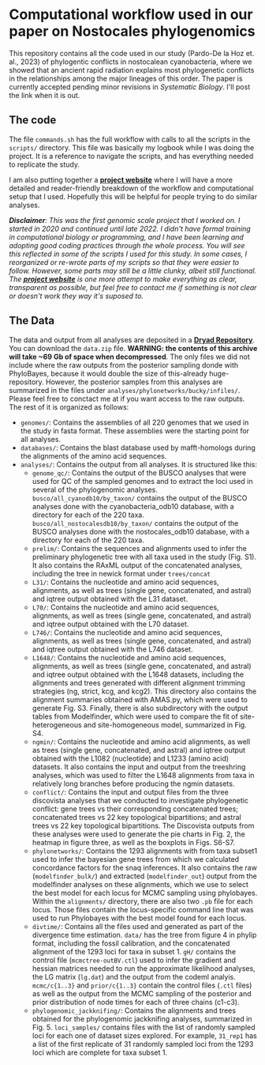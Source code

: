 # Computational workflow used in our paper on Nostocales phylogenomics

This repository contains all the code used in our study (Pardo-De la Hoz et. al., 2023) of phylogentic conflicts in nostocalean cyanobacteria, where we showed that an ancient rapid radiation explains most phylogenetic conflicts in the relationships among the major lineages of this order. The paper is currently accepted pending minor revisions in *Systematic Biology*. I'll post the link when it is out.

## The code
The file `commands.sh` has the full workflow with calls to all the scripts in the `scripts/` directory. This file was basically my logbook while I was doing the project. It is a reference to navigate the scripts, and has everything needed to replicate the study. 

I am also putting together a **[project website](https://cjpardodelahoz.github.io/nostocales/)** where I will have a more detailed and reader-friendly breakdown of the workflow and computational setup that I used. Hopefully this will be helpful for people trying to do similar analyses.

_**Disclaimer**: This was the first genomic scale project that I worked on. I started in 2020 and continued until late 2022. I didn't have formal training in computational biology or programming, and I have been learning and adopting good coding practices through the whole process. You will see this reflected in some of the scripts I used for this study. In some cases, I reorganized or re-wrote parts of my scripts so that they were easier to follow. However, some parts may still be a little clunky, albeit still functional. The **[project website](https://cjpardodelahoz.github.io/nostocales/)** is one more attempt to make everything as clear, transparent as possible, but feel free to contact me if something is not clear or doesn't work they way it's suposed to._

## The Data

The data and output from all analyses are deposited in a **[Dryad Repository](https://doi.org/10.5061/dryad.tht76hf1p)**. You can download the `data.zip` file. **WARNING: the contents of this archive will take ~69 Gb of space when decompressed**. The only files we did not include where the raw outputs from the posterior sampling donde with PhyloBayes, because it would double the size of this-already huge-repository. However, the posterior samples from this analyses are summarized in the files under `analyses/phylonetworks/bucky/infiles/`. Please feel free to conctact me at if you want access to the raw outputs. The rest of it is organized as follows:

*   `genomes/`: Contains the assemblies of all 220 genomes that we used in the study in fasta format. These assemblies were the starting point for all analyses.
*   `databases/`: Contains the blast database used by mafft-homologs during the alignments of the amino acid sequences.
*   `analyses/`: Contains the output from all analyses. It is structured like this:
	- `genome_qc/`: Contains the output of the BUSCO analyses that were used for QC of the sampled genomes and to extract the loci used in several of the phylogenomic analyses. `busco/all_cyanodb10/by_taxon/` contains the output of the BUSCO analyses done with the cyanobacteria_odb10 database, with a directory for each of the 220 taxa. `busco/all_nostocalesdb10/by_taxon/` contains the output of the BUSCO analyses done with the nostocales\_odb10 database, with a directory for each of the 220 taxa.
	- `prelim/`: Contains the sequences and alignments used to infer the preliminary phylogenetic tree with all taxa used in the study (Fig. S1). It also contains the RAxML output of the concatenated analyses, including the tree in newick format under `trees/concat`
	- `L31/`: Contains the nucleotide and amino acid sequences, alignments, as well as trees (single gene, concatenated, and astral) and iqtree output obtained with the L31 dataset.
	- `L70/`: Contains the nucleotide and amino acid sequences, alignments, as well as trees (single gene, concatenated, and astral) and iqtree output obtained with the L70 dataset.
	- `L746/`: Contains the nucleotide and amino acid sequences, alignments, as well as trees (single gene, concatenated, and astral) and iqtree output obtained with the L746 dataset.
	- `L1648/`: Contains the nucleotide and amino acid sequences, alignments, as well as trees (single gene, concatenated, and astral) and iqtree output obtained with the L1648 datasets, including the alignments and trees generated with different alignment trimming strategies (ng, strict, kcg, and kcg2). This directory also contains the alignment summaries obtained with AMAS.py, which were used to generate Fig. S3. Finally, there is also subdirectory with the output tables from Modelfinder, which were used to compare the fit of site-heterogeneous and site-homogeneous model, summarized in Fig. S4.
	- `ngmin/`: Contains the nucleotide and amino acid alignments, as well as trees (single gene, concatenated, and astral) and iqtree output obtained with the L1082 (nucleotide) and L1233 (amino acid) datasets. It also contains the input and output from the treeshring analyses, which was used to filter the L1648 alignments from taxa in relatively long branches before producing the ngmin datasets.
	- `conflict/`: Contains the input and output files from the three discovista analyses that we conducted to investigate phylogenetic conflict: gene trees vs their corresponding concatenated trees; concatenated trees vs 22 key topological bipartitions; and astral trees vs 22 key topological bipartitions. The Discovista outputs from these analyses were used to generate the pie charts in Fig. 2, the heatmap in figure three, as well as the boxplots in Figs. S6-S7.
	- `phylonetworks/`: Contains the 1293 alignments with from taxa subset1 used to infer the bayesian gene trees from which we calculated concordance factors for the snaq inferences. It also contains the raw (`modelfinder_bulk/`) and extracted (`modelfinder_out`) output from the modelfinder analyses on these alignments, which we use to select the best model for each locus for MCMC sampling using phylobayes. Within the `alignments/` directory, there are also two `.pb` file for each locus. Those files contain the locus-specific command line that was used to run Phylobayes with the best model found for each locus.
	- `divtime/`: Contains all the files used and generated as part of the divergence time estimation. `data/` has the tree from figure 4 in phylip format, including the fossil calibration, and the concatenated alignment of the 1293 loci for taxa in subset 1. `gH/` contains the control file (`mcmctree-outBV.ctl`) used to infer the gradient and hessian matrices needed to run the approximate likelihood analyses, the LG matrix (`lg.dat`) and the output from the codeml analyis. `mcmc/c{1..3}` and `prior/c{1..3}` contain the control files (`.ctl` files) as well as the output from the MCMC sampling of the posterior and prior distribution of node times for each of three chains (c1-c3).
	- `phylogenomic_jackknifing/`: Contains the alignments and trees obtained for the phylogenomic jackknifing analyses, summarized in Fig. 5. `loci_samples/` contains files with the list of randomly sampled loci for each one of dataset sizes explored. For example, `31_rep1` has a list of the first replicate of 31 randomly sampled loci from the 1293 loci which are complete for taxa subset 1.